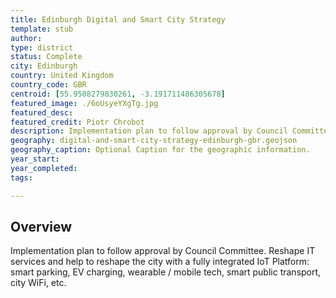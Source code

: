 ```yaml
---
title: Edinburgh Digital and Smart City Strategy
template: stub
author: 
type: district
status: Complete
city: Edinburgh
country: United Kingdom
country_code: GBR
centroid: [55.9508279830261, -3.191711486305678]
featured_image: ./6oUsyeYXgTg.jpg
featured_desc: 
featured_credit: Piotr Chrobot
description: Implementation plan to follow approval by Council Committee. Reshape IT services and help to reshape the city with a fully integrated IoT Platform – smart parking, EV charging, wearable / mobile tech, smart public transport, city WiFi, etc.
geography: digital-and-smart-city-strategy-edinburgh-gbr.geojson
geography_caption: Optional Caption for the geographic information.
year_start:
year_completed:
tags:

---
```


## Overview
Implementation plan to follow approval by Council Committee. Reshape IT services and help to reshape the city with a fully integrated IoT Platform: smart parking, EV charging, wearable / mobile tech, smart public transport, city WiFi, etc.

